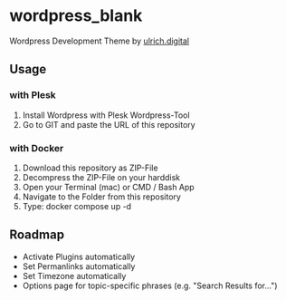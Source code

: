 # wordpress_blank

Wordpress Development Theme by [ulrich.digital](https://ulrich.digital)


## Usage

### with Plesk
1. Install Wordpress with Plesk Wordpress-Tool
2. Go to GIT and paste the URL of this repository

### with Docker
1. Download this repository as ZIP-File
2. Decompress the ZIP-File on your harddisk
3. Open your Terminal (mac) or CMD / Bash App 
4. Navigate to the Folder from this repository
5. Type: docker compose up -d



## Roadmap
- Activate Plugins automatically
- Set Permanlinks automatically
- Set Timezone automatically
- Options page for topic-specific phrases (e.g. "Search Results for...")
